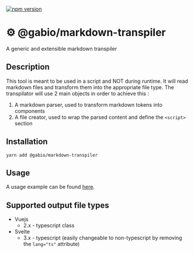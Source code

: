 [![npm version](https://badge.fury.io/js/%40gabio%2Fmarkdown-transpiler.svg)](https://badge.fury.io/js/%40gabio%2Fmarkdown-transpiler)

# ⚙️ @gabio/markdown-transpiler

A generic and extensible markdown transpiler

## Description

This tool is meant to be used in a script and NOT during runtime. It will read markdown files and transform them into the appropriate file type. The transpilator will use 2 main objects in order to achieve this :

1. A markdown parser, used to transform markdown tokens into components
2. A file creator, used to wrap the parsed content and define the `<script>` section

## Installation

```
yarn add @gabio/markdown-transpiler
```

## Usage

A usage example can be found [here](./example).

## Supported output file types

- Vuejs
  - 2.x - typescript class
- Svelte
  - 3.x - typescript (easily changeable to non-typescript by removing the `lang="ts"` attribute)
